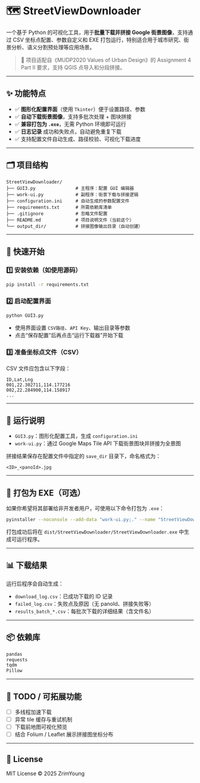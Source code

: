 # 🗺️ StreetViewDownloader

一个基于 Python 的可视化工具，用于**批量下载并拼接 Google 街景图像**，支持通过 CSV 坐标点配置、参数自定义和 EXE 打包运行，特别适合用于城市研究、街景分析、语义分割预处理等应用场景。

> 🔧 项目适配自《MUDP2020 Values of Urban Design》的 Assignment 4 Part II 要求，支持 QGIS 点导入和分段拼接。

---

## ✨ 功能特点

- ✅ **图形化配置界面**（使用 `Tkinter`）便于设置路径、参数
- ✅ **自动下载街景图像**，支持多批次处理 + 图块拼接
- ✅ **兼容打包为 `.exe`**，无需 Python 环境即可运行
- ✅ **日志记录** 成功和失败点，自动避免重复下载
- ✅ 支持配置文件自动生成、路径校验、可视化下载进度

---

## 🗂️ 项目结构

```
StreetViewDownloader/
├── GUI3.py               # 主程序：配置 GUI 编辑器
├── work-ui.py            # 副程序：街景下载与拼接逻辑
├── configuration.ini     # 自动生成的参数配置文件
├── requirements.txt      # 所需依赖库清单
├── .gitignore            # 忽略文件配置
├── README.md             # 项目说明文件（当前这个）
└── output_dir/           # 拼接图像输出目录（自动创建）
```

---

## 🚀 快速开始

### 1️⃣ 安装依赖（如使用源码）
```bash
pip install -r requirements.txt
```

### 2️⃣ 启动配置界面
```bash
python GUI3.py
```

- 使用界面设置 `CSV路径`、`API Key`、输出目录等参数
- 点击“保存配置”后再点击“运行下载器”开始下载

### 3️⃣ 准备坐标点文件（CSV）
CSV 文件应包含以下字段：
```csv
ID,Lat,Lng
001,22.302711,114.177216
002,22.284900,114.158917
...
```

---

## 🧰 运行说明

- `GUI3.py`：图形化配置工具，生成 `configuration.ini`
- `work-ui.py`：通过 Google Maps Tile API 下载街景图块并拼接为全景图

拼接结果保存在配置文件中指定的 `save_dir` 目录下，命名格式为：
```
<ID>_<panoId>.jpg
```

---

## 🔧 打包为 EXE（可选）

如果你希望将其部署给非开发者用户，可使用以下命令打包为 `.exe`：

```bash
pyinstaller --noconsole --add-data "work-ui.py;." --name "StreetViewDownloader" GUI3.py
```

打包成功后将在 `dist/StreetViewDownloader/StreetViewDownloader.exe` 中生成可运行程序。

---

## 📊 下载结果

运行后程序会自动生成：

- `download_log.csv`：已成功下载的 ID 记录
- `failed_log.csv`：失败点及原因（无 panoId、拼接失败等）
- `results_batch_*.csv`：每批次下载的详细结果（含文件名）

---

## 📦 依赖库

```txt
pandas
requests
tqdm
Pillow
```

---

## 🧠 TODO / 可拓展功能

- [ ] 多线程加速下载
- [ ] 异常 tile 缓存与重试机制
- [ ] 下载前地图可视化预览
- [ ] 结合 Folium / Leaflet 展示拼接图坐标分布

---

## 📜 License

MIT License © 2025 ZrimYoung

